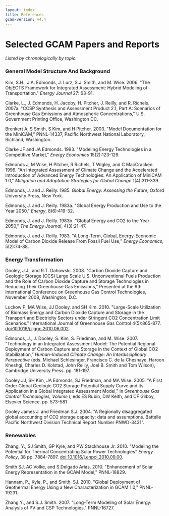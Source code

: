 ```yaml
---
layout: index
title: References
gcam-version: v4.4
---
```


**Selected GCAM Papers and Reports**
====================================

*Listed by chronologically by topic.*

### General Model Structure And Background

Kim, S.H., J.A. Edmonds, J. Lurz, S.J. Smith, and M. Wise. 2006. "The ObjECTS Framework for Integrated Assessment: Hybrid Modeling of Transportation." *Energy Journal* 27: 63-91.

Clarke, L., J. Edmonds, H. Jacoby, H. Pitcher, J. Reilly, and R. Richels. 2007a. "CCSP Synthesis and Assessment Product 2.1, Part A: Scenarios of Greenhouse Gas Emissions and Atmospheric Concentrations," U.S. Government Printing Office, Washington DC.

Brenkert A, S Smith, S Kim, and H Pitcher. 2003. "Model Documentation for the MiniCAM," PNNL-14337, Pacific Northwest National Laboratory, Richland, Washington.

Clarke JF and JA Edmonds. 1993. "Modeling Energy Technologies in a Competitive Market," *Energy Economics* 15(2):123-129.

Edmonds J, M Wise, H Pitcher, R Richels, T Wigley, and C MacCracken. 1996. "An Integrated Assessment of Climate Change and the Accelerated Introduction of Advanced Energy Technologies: An Application of MiniCAM 1.0," *Mitigation and Adaptation Strategies for Global Change* 1(4):311-339.

Edmonds, J. and J. Reilly. 1985. *Global Energy: Assessing the Future*, Oxford University Press, New York. 

Edmonds, J. and J. Reilly. 1983a. "Global Energy Production and Use to
the Year 2050," *Energy*, 8(6):419-32. 

Edmonds, J. and J. Reilly. 1983b. "Global Energy and CO2 to the Year 2050," *The Energy Journal*, 4(3):21-47.

Edmonds, J. and J. Reilly. 1983. "A Long-Term, Global, Energy-Economic Model of Carbon Dioxide Release From Fossil Fuel Use," *Energy Economics*, 5(2):74-88.

### Energy Transformation

Dooley, J.J., and R.T. Dahowski. 2008.  "Carbon Dioxide Capture and Geologic Storage (CCS)  Large Scale U.S. Unconventional Fuels Production and the Role of Carbon Dioxide Capture and Storage Technologies in Reducing Their Greenhouse Gas Emissions," Presented at the 9th International Conference on Greenhouse Gas Control Technologies, November 2008, Washington, D.C.

Luckow P, MA Wise, JJ Dooley, and SH Kim. 2010. "Large-Scale Utilization of Biomass Energy and Carbon Dioxide Capture and Storage in the Transport and Electricity Sectors under Stringent CO2 Concentration Limit Scenarios." International Journal of Greenhouse Gas Control 4(5):865-877. [doi:10.1016/j.ijggc.2010.06.002](http://dx.doi.org/10.1016/j.ijggc.2010.06.002).

Edmonds, J., J. Dooley, S. Kim, S. Friedman, and
M. Wise. 2007. “Technology in an Integrated Assessment Model: The
Potential Regional Deployment of Carbon Capture and Storage in the
Context of Global CO2 Stabilization,” *Human-Induced Climate Change:
An Interdisciplinary Perspective* (eds. Michael Schlesinger, Francisco
C. de la Chesnaye, Haroon Kheshgi, Charles D. Kolstad, John Reilly,
Joel B. Smith and Tom Wilson), Cambridge University Press. pp. 181-197.

Dooley JJ, SH Kim, JA Edmonds, SJ Friedman, and MA Wise. 2005. "A
First Order Global Geologic CO2 Storage Potential Supply Curve and its
Application in a Global Integrated Assessment Model," in *Greenhouse
Gas Control Technologies, Volume I*, eds ES Rubin, DW Keith, and CF
Gilboy, Elsevier Science. pp. 573-581 

Dooley James J. and Friedman S.J. 2004. "A Regionally disaggregated
global accounting of CO2 storage capacity: data and
assumptions. Battelle Pacific Northwest Division Technical Report
Number PNWD-3431".

### Renewables

Zhang, Y., SJ Smith, GP Kyle, and PW Stackhouse Jr. 2010.  "Modeling the Potential for Thermal Concentrating Solar Power Technologies" *Energy Policy*, 38 pp. 7884-7897. [doi:10.1016/j.enpol.2010.09.00](http://dx.doi.org/10.1016/j.enpol.2010.09.008).

Smith SJ, AC Volke, and S Delgado Arias. 2010. "Enhancement of Solar
Energy Representation in the GCAM Model," PNNL-18829. 

Hannam, P., Kyle, P., and Smith, SJ. 2010.  "Global Deployment of Geothermal Energy Using a New Characterization in GCAM 1.0," PNNL-19231.

Zhang Y., and S.J. Smith. 2007.  "Long-Term Modeling of Solar Energy: Analysis of PV and CSP Technologies," PNNL-16727.
